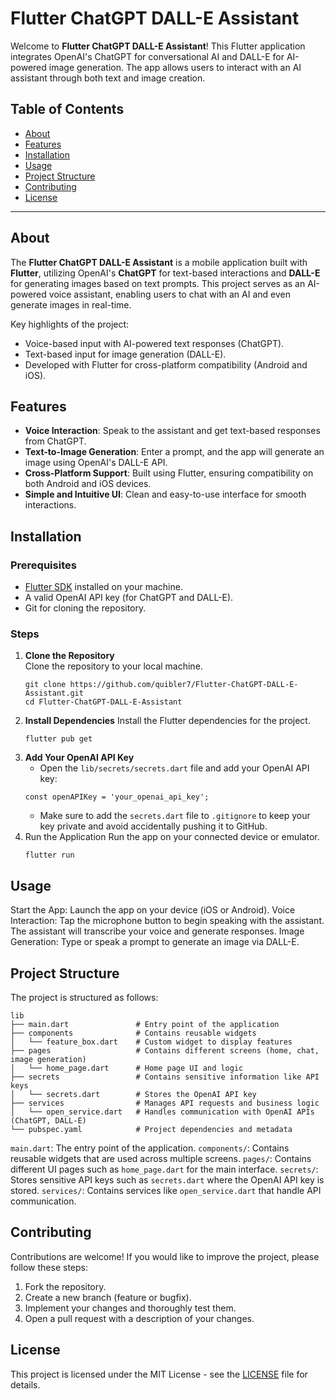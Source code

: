 # Flutter ChatGPT DALL-E Assistant

Welcome to **Flutter ChatGPT DALL-E Assistant**! This Flutter application integrates OpenAI's ChatGPT for conversational AI and DALL-E for AI-powered image generation. The app allows users to interact with an AI assistant through both text and image creation.

## Table of Contents

- [About](#about)
- [Features](#features)
- [Installation](#installation)
- [Usage](#usage)
- [Project Structure](#project-structure)
- [Contributing](#contributing)
- [License](#license)

---

## About

The **Flutter ChatGPT DALL-E Assistant** is a mobile application built with **Flutter**, utilizing OpenAI's **ChatGPT** for text-based interactions and **DALL-E** for generating images based on text prompts. This project serves as an AI-powered voice assistant, enabling users to chat with an AI and even generate images in real-time.

Key highlights of the project:
- Voice-based input with AI-powered text responses (ChatGPT).
- Text-based input for image generation (DALL-E).
- Developed with Flutter for cross-platform compatibility (Android and iOS).

## Features

- **Voice Interaction**: Speak to the assistant and get text-based responses from ChatGPT.
- **Text-to-Image Generation**: Enter a prompt, and the app will generate an image using OpenAI's DALL-E API.
- **Cross-Platform Support**: Built using Flutter, ensuring compatibility on both Android and iOS devices.
- **Simple and Intuitive UI**: Clean and easy-to-use interface for smooth interactions.

## Installation

### Prerequisites

- [Flutter SDK](https://flutter.dev/docs/get-started/install) installed on your machine.
- A valid OpenAI API key (for ChatGPT and DALL-E).
- Git for cloning the repository.

### Steps

1. **Clone the Repository**  
   Clone the repository to your local machine.
   ```
   git clone https://github.com/quibler7/Flutter-ChatGPT-DALL-E-Assistant.git
   cd Flutter-ChatGPT-DALL-E-Assistant
   ```
2. **Install Dependencies**
   Install the Flutter dependencies for the project.
   ```
   flutter pub get
   ```
3. **Add Your OpenAI API Key**
   - Open the `lib/secrets/secrets.dart` file and add your OpenAI API key:
   ```
   const openAPIKey = 'your_openai_api_key';
   ```
   - Make sure to add the `secrets.dart` file to `.gitignore` to keep your key private and avoid accidentally pushing it to GitHub.
4. Run the Application
   Run the app on your connected device or emulator.
   ```
   flutter run
   ```
## Usage

Start the App: Launch the app on your device (iOS or Android).
Voice Interaction: Tap the microphone button to begin speaking with the assistant. The assistant will transcribe your voice and generate responses.
Image Generation: Type or speak a prompt to generate an image via DALL-E.

## Project Structure

The project is structured as follows:
```
lib
├── main.dart               # Entry point of the application
├── components              # Contains reusable widgets
│   └── feature_box.dart    # Custom widget to display features
├── pages                   # Contains different screens (home, chat, image generation)
│   └── home_page.dart      # Home page UI and logic
├── secrets                 # Contains sensitive information like API keys
│   └── secrets.dart        # Stores the OpenAI API key
├── services                # Manages API requests and business logic
│   └── open_service.dart   # Handles communication with OpenAI APIs (ChatGPT, DALL-E)
└── pubspec.yaml            # Project dependencies and metadata
```

`main.dart`: The entry point of the application.
`components/`: Contains reusable widgets that are used across multiple screens.
`pages/`: Contains different UI pages such as `home_page.dart` for the main interface.
`secrets/`: Stores sensitive API keys such as `secrets.dart` where the OpenAI API key is stored.
`services/`: Contains services like `open_service.dart` that handle API communication.

## Contributing

Contributions are welcome! If you would like to improve the project, please follow these steps:

1. Fork the repository.
2. Create a new branch (feature or bugfix).
3. Implement your changes and thoroughly test them.
4. Open a pull request with a description of your changes.

## License

This project is licensed under the MIT License - see the [LICENSE](https://github.com/quibler7/Flutter-ChatGPT-DALL-E-Assistant/blob/main/LICENSE) file for details.

